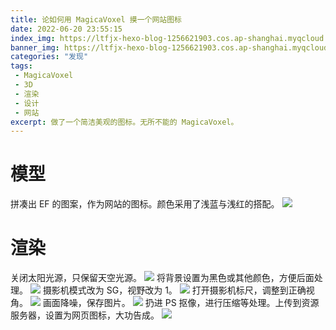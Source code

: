 ```yaml
---
title: 论如何用 MagicaVoxel 摸一个网站图标
date: 2022-06-20 23:55:15
index_img: https://ltfjx-hexo-blog-1256621903.cos.ap-shanghai.myqcloud.com/blog_pic/220620_1/202206202359208.jpg
banner_img: https://ltfjx-hexo-blog-1256621903.cos.ap-shanghai.myqcloud.com/blog_pic/220620_1/202206210031692.png
categories: "发现"
tags:
 - MagicaVoxel
 - 3D
 - 渲染
 - 设计
 - 网站
excerpt: 做了一个简洁美观的图标。无所不能的 MagicaVoxel。
---
```

# 模型
拼凑出 EF 的图案，作为网站的图标。颜色采用了浅蓝与浅红的搭配。
![](https://ltfjx-hexo-blog-1256621903.cos.ap-shanghai.myqcloud.com/blog_pic/220620_1/202206210002743.png)
# 渲染
关闭太阳光源，只保留天空光源。
![](https://ltfjx-hexo-blog-1256621903.cos.ap-shanghai.myqcloud.com/blog_pic/220620_1/202206210004411.png)
将背景设置为黑色或其他颜色，方便后面处理。
![](https://ltfjx-hexo-blog-1256621903.cos.ap-shanghai.myqcloud.com/blog_pic/220620_1/202206210004145.png)
摄影机模式改为 SG，视野改为 1。
![](https://ltfjx-hexo-blog-1256621903.cos.ap-shanghai.myqcloud.com/blog_pic/220620_1/202206261001542.png)
打开摄影机标尺，调整到正确视角。
![](https://ltfjx-hexo-blog-1256621903.cos.ap-shanghai.myqcloud.com/blog_pic/220620_1/202206210009704.png)
画面降噪，保存图片。
![](https://ltfjx-hexo-blog-1256621903.cos.ap-shanghai.myqcloud.com/blog_pic/220620_1/202206261001726.png)
扔进 PS 抠像，进行压缩等处理。上传到资源服务器，设置为网页图标，大功告成。
![](https://ltfjx-hexo-blog-1256621903.cos.ap-shanghai.myqcloud.com/blog_pic/220620_1/202206210013839.png)